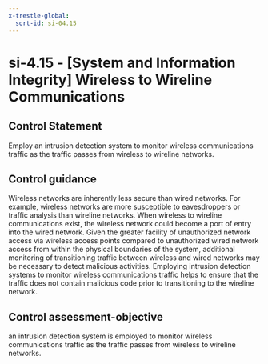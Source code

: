 ```yaml
---
x-trestle-global:
  sort-id: si-04.15
---
```


# si-4.15 - \[System and Information Integrity\] Wireless to Wireline Communications

## Control Statement

Employ an intrusion detection system to monitor wireless communications traffic as the traffic passes from wireless to wireline networks.

## Control guidance

Wireless networks are inherently less secure than wired networks. For example, wireless networks are more susceptible to eavesdroppers or traffic analysis than wireline networks. When wireless to wireline communications exist, the wireless network could become a port of entry into the wired network. Given the greater facility of unauthorized network access via wireless access points compared to unauthorized wired network access from within the physical boundaries of the system, additional monitoring of transitioning traffic between wireless and wired networks may be necessary to detect malicious activities. Employing intrusion detection systems to monitor wireless communications traffic helps to ensure that the traffic does not contain malicious code prior to transitioning to the wireline network.

## Control assessment-objective

an intrusion detection system is employed to monitor wireless communications traffic as the traffic passes from wireless to wireline networks.
